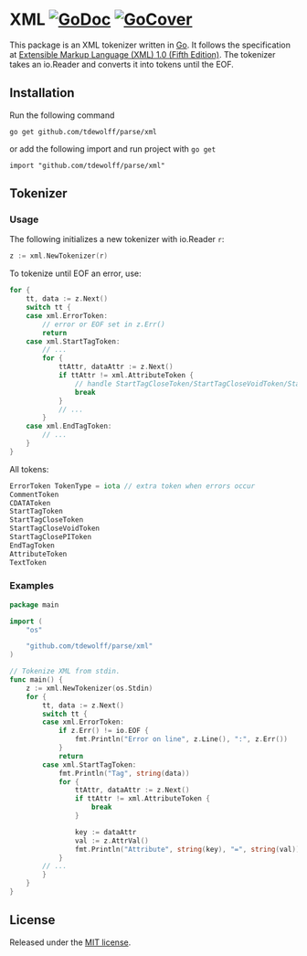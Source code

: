 # XML [![GoDoc](http://godoc.org/github.com/tdewolff/parse/xml?status.svg)](http://godoc.org/github.com/tdewolff/parse/xml) [![GoCover](http://gocover.io/_badge/github.com/tdewolff/parse/xml)](http://gocover.io/github.com/tdewolff/parse/xml)

This package is an XML tokenizer written in [Go][1]. It follows the specification at [Extensible Markup Language (XML) 1.0 (Fifth Edition)](http://www.w3.org/TR/REC-xml/). The tokenizer takes an io.Reader and converts it into tokens until the EOF.

## Installation
Run the following command

	go get github.com/tdewolff/parse/xml

or add the following import and run project with `go get`

	import "github.com/tdewolff/parse/xml"

## Tokenizer
### Usage
The following initializes a new tokenizer with io.Reader `r`:
``` go
z := xml.NewTokenizer(r)
```

To tokenize until EOF an error, use:
``` go
for {
	tt, data := z.Next()
	switch tt {
	case xml.ErrorToken:
		// error or EOF set in z.Err()
		return
	case xml.StartTagToken:
		// ...
		for {
			ttAttr, dataAttr := z.Next()
			if ttAttr != xml.AttributeToken {
				// handle StartTagCloseToken/StartTagCloseVoidToken/StartTagClosePIToken
				break
			}
			// ...
		}
	case xml.EndTagToken:
		// ...
	}
}
```

All tokens:
``` go
ErrorToken TokenType = iota // extra token when errors occur
CommentToken
CDATAToken
StartTagToken
StartTagCloseToken
StartTagCloseVoidToken
StartTagClosePIToken
EndTagToken
AttributeToken
TextToken
```

### Examples
``` go
package main

import (
	"os"

	"github.com/tdewolff/parse/xml"
)

// Tokenize XML from stdin.
func main() {
	z := xml.NewTokenizer(os.Stdin)
	for {
		tt, data := z.Next()
		switch tt {
		case xml.ErrorToken:
			if z.Err() != io.EOF {
				fmt.Println("Error on line", z.Line(), ":", z.Err())
			}
			return
		case xml.StartTagToken:
			fmt.Println("Tag", string(data))
			for {
				ttAttr, dataAttr := z.Next()
				if ttAttr != xml.AttributeToken {
					break
				}

				key := dataAttr
				val := z.AttrVal()
				fmt.Println("Attribute", string(key), "=", string(val))
			}
		// ...
		}
	}
}
```

## License
Released under the [MIT license](https://github.com/tdewolff/parse/blob/master/LICENSE.md).

[1]: http://golang.org/ "Go Language"
